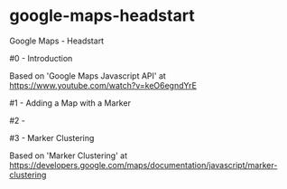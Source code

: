 # google-maps-headstart
Google Maps - Headstart


#0 - Introduction

Based on 'Google Maps Javascript API' at https://www.youtube.com/watch?v=keO6egndYrE

#1 - Adding a Map with a Marker

#2 - 

#3 - Marker Clustering

Based on 'Marker Clustering' at https://developers.google.com/maps/documentation/javascript/marker-clustering


